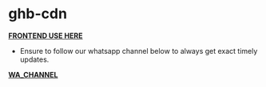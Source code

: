 # ghb-cdn

**[FRONTEND USE HERE](https://ghbcdn.giftedtech.co.ke)**

- Ensure to follow our whatsapp channel below to always get exact timely updates.

**[WA_CHANNEL](https://whatsapp.com/channel/0029Vb3hlgX5kg7G0nFggl0Y)**

